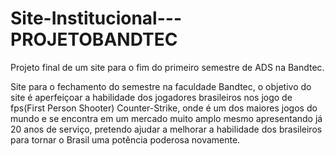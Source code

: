 # Site-Institucional---PROJETOBANDTEC
Projeto final de um site para o fim do primeiro semestre de ADS na Bandtec.

Site para o fechamento do semestre na faculdade Bandtec, o objetivo do site é aperfeiçoar a habilidade dos jogadores brasileiros nos jogo de fps(First Person Shooter) Counter-Strike, onde é um dos maiores jogos do mundo e se encontra em um mercado muito amplo mesmo apresentando já 20 anos de serviço, pretendo ajudar a melhorar a habilidade dos brasileiros para tornar o Brasil uma potência poderosa novamente.
